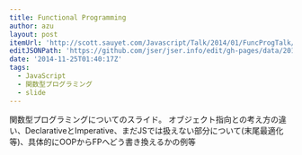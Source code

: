 ```yaml
---
title: Functional Programming
author: azu
layout: post
itemUrl: 'http://scott.sauyet.com/Javascript/Talk/2014/01/FuncProgTalk/'
editJSONPath: 'https://github.com/jser/jser.info/edit/gh-pages/data/2014/11/index.json'
date: '2014-11-25T01:40:17Z'
tags:
  - JavaScript
  - 関数型プログラミング
  - slide
---
```

関数型プログラミングについてのスライド。
オブジェクト指向との考え方の違い、DeclarativeとImperative、まだJSでは扱えない部分について(末尾最適化等)、具体的にOOPからFPへどう書き換えるかの例等
